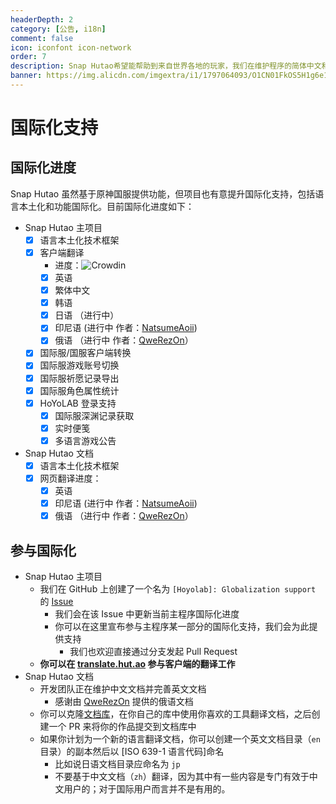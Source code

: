 ```yaml
---
headerDepth: 2
category: [公告, i18n]
comment: false
icon: iconfont icon-network
order: 7
description: Snap Hutao希望能帮助到来自世界各地的玩家，我们在维护程序的简体中文和英文以外还接受来自社区成员提供的翻译。
banner: https://img.alicdn.com/imgextra/i1/1797064093/O1CN01FkOS5H1g6e1z8LCaD_!!1797064093.png
---
```


# 国际化支持

## 国际化进度

Snap Hutao 虽然基于原神国服提供功能，但项目也有意提升国际化支持，包括语言本土化和功能国际化。目前国际化进度如下：

- Snap Hutao 主项目
  - [x] 语言本土化技术框架
  - [x] 客户端翻译
    - 进度：![Crowdin](https://badges.crowdin.net/snap-hutao/localized.svg)
    - [x] 英语
    - [x] 繁体中文
    - [x] 韩语
    - [x] 日语 （进行中）
    - [x] 印尼语 (进行中 作者：[NatsumeAoii](https://github.com/NatsumeAoii))
    - [x] 俄语 （进行中 作者：[QweRezOn](https://github.com/QweRezOn)）
  - [x] 国际服/国服客户端转换
  - [x] 国际服游戏账号切换
  - [x] 国际服祈愿记录导出
  - [x] 国际服角色属性统计
  - [x] HoYoLAB 登录支持
    - [x] 国际服深渊记录获取
    - [x] 实时便笺
    - [x] 多语言游戏公告
- Snap Hutao 文档
  - [x] 语言本土化技术框架
  - [x] 网页翻译进度：
    - [x] 英语
    - [x] 印尼语 (进行中 作者：[NatsumeAoii](https://github.com/NatsumeAoii))
    - [x] 俄语 （进行中 作者：[QweRezOn](https://github.com/QweRezOn)）

## 参与国际化

- Snap Hutao 主项目
  - 我们在 GitHub 上创建了一个名为 `[Hoyolab]: Globalization support` 的 [Issue](https://github.com/DGP-Studio/Snap.Hutao/issues/144)
    - 我们会在该 Issue 中更新当前主程序国际化进度
    - 你可以在这里宣布参与主程序某一部分的国际化支持，我们会为此提供支持
      - 我们也欢迎直接通过分支发起 Pull Request
  - **你可以在 [translate.hut.ao](https://translate.hut.ao) 参与客户端的翻译工作**
- Snap Hutao 文档
  - 开发团队正在维护中文文档并完善英文文档
    - 感谢由 [QweRezOn](https://github.com/QweRezOn) 提供的俄语文档
  - 你可以克隆[文档库](https://github.com/DGP-Studio/Snap.Hutao.Docs)，在你自己的库中使用你喜欢的工具翻译文档，之后创建一个 PR 来将你的作品提交到文档库中
  - 如果你计划为一个新的语言翻译文档，你可以创建一个英文文档目录（`en` 目录）的副本然后以 [ISO 639-1 语言代码]命名
    - 比如说日语文档目录应命名为 `jp`
    - 不要基于中文文档（`zh`）翻译，因为其中有一些内容是专门有效于中文用户的；对于国际用户而言并不是有用的。
